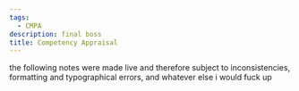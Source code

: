 ```yaml
---
tags:
  - CMPA
description: final boss
title: Competency Appraisal
---
```

the following notes were made live and therefore subject to inconsistencies, formatting and typographical errors, and whatever else i would fuck up